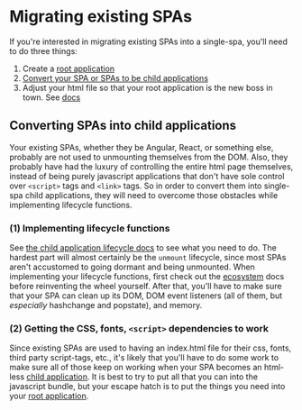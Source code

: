 # Migrating existing SPAs

If you're interested in migrating existing SPAs into a single-spa, you'll
need to do three things:
1. Create a [root application](/docs/root-application.md)
1. [Convert your SPA or SPAs to be child applications](#converting-spas-into-child-applications)
1. Adjust your html file so that your root application is the new boss in town.
   See [docs](/docs/root-application#indexhtml-file)

## Converting SPAs into child applications
Your existing SPAs, whether they be Angular, React, or something else, probably are
not used to unmounting themselves from the DOM. Also, they probably have had the luxury
of controlling the entire html page themselves, instead of being purely javascript applications
that don't have sole control over `<script>` tags and `<link>` tags. So in order to convert them
into single-spa child applications, they will need to overcome those obstacles while implementing
lifecycle functions.

### (1) Implementing lifecycle functions
See [the child application lifecycle docs](/docs/child-applications.md) to see what you need to do.
The hardest part will almost certainly be the `unmount` lifecycle, since most SPAs aren't accustomed
to going dormant and being unmounted. When implementing your lifecycle functions, first check out the [ecosystem](/docs/single-spa-ecosystem.md)
docs before reinventing the wheel yourself. After that, you'll have to make sure that your
SPA can clean up its DOM, DOM event listeners (all of them, but *especially* hashchange and popstate),
and memory.

### (2) Getting the CSS, fonts, `<script>` dependencies to work
Since existing SPAs are used to having an index.html file for their css, fonts,
third party script-tags, etc., it's likely that you'll have to do some work
to make sure all of those keep on working when your SPA becomes an html-less [child
application](/docs/child-applications.md). It is best to try to put all that
you can into the javascript bundle, but your escape hatch is to put the things
you need into your [root application](/docs/root-application.md).
